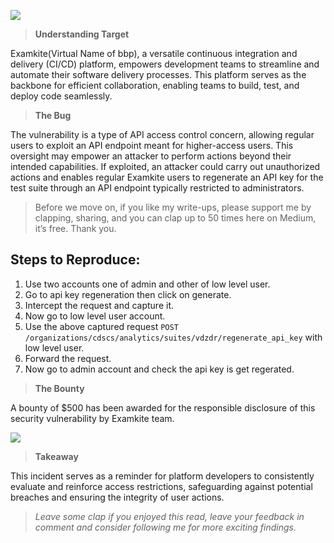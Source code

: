 

![](https://miro.medium.com/v2/resize:fit:700/1*ylf9joAZ_fybMoR9g_V3XA.png)

> **Understanding Target**

Examkite(Virtual Name of bbp), a versatile continuous integration and delivery (CI/CD) platform, empowers development teams to streamline and automate their software delivery processes. This platform serves as the backbone for efficient collaboration, enabling teams to build, test, and deploy code seamlessly.

> **The Bug**

The vulnerability is a type of API access control concern, allowing regular users to exploit an API endpoint meant for higher-access users. This oversight may empower an attacker to perform actions beyond their intended capabilities. If exploited, an attacker could carry out unauthorized actions and enables regular Examkite users to regenerate an API key for the test suite through an API endpoint typically restricted to administrators.

> Before we move on, if you like my write-ups, please support me by clapping, sharing, and you can clap up to 50 times here on Medium, it’s free. Thank you.

## **Steps to Reproduce:**

1. Use two accounts one of admin and other of low level user.
2. Go to api key regeneration then click on generate.
3. Intercept the request and capture it.
4. Now go to low level user account.
5. Use the above captured request `POST /organizations/cdscs/analytics/suites/vdzdr/regenerate_api_key` with low level user.
6. Forward the request.
7. Now go to admin account and check the api key is get regerated.

> **The Bounty**

A bounty of $500 has been awarded for the responsible disclosure of this security vulnerability by Examkite team.

![](https://miro.medium.com/v2/resize:fit:252/1*zDTLq-cspVbaze1WaTetfA.png)

> **Takeaway**

This incident serves as a reminder for platform developers to consistently evaluate and reinforce access restrictions, safeguarding against potential breaches and ensuring the integrity of user actions.

> _Leave some clap if you enjoyed this read, leave your feedback in comment and consider following me for more exciting findings._

